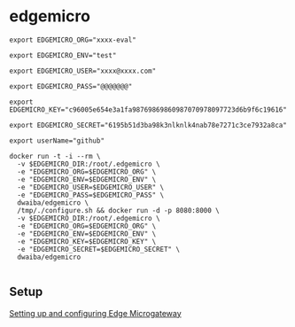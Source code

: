 # edgemicro
```
export EDGEMICRO_ORG="xxxx-eval"

export EDGEMICRO_ENV="test"

export EDGEMICRO_USER="xxxx@xxxx.com"

export EDGEMICRO_PASS="@@@@@@@"

export EDGEMICRO_KEY="c96005e654e3a1fa98769869860987070978097723d6b9f6c19616"

export EDGEMICRO_SECRET="6195b51d3ba98k3nlknlk4nab78e7271c3ce7932a8ca"

export userName="github"

docker run -t -i --rm \
  -v $EDGEMICRO_DIR:/root/.edgemicro \
  -e "EDGEMICRO_ORG=$EDGEMICRO_ORG" \
  -e "EDGEMICRO_ENV=$EDGEMICRO_ENV" \
  -e "EDGEMICRO_USER=$EDGEMICRO_USER" \
  -e "EDGEMICRO_PASS=$EDGEMICRO_PASS" \
  dwaiba/edgemicro \
  /tmp/./configure.sh && docker run -d -p 8080:8000 \
  -v $EDGEMICRO_DIR:/root/.edgemicro \
  -e "EDGEMICRO_ORG=$EDGEMICRO_ORG" \
  -e "EDGEMICRO_ENV=$EDGEMICRO_ENV" \
  -e "EDGEMICRO_KEY=$EDGEMICRO_KEY" \
  -e "EDGEMICRO_SECRET=$EDGEMICRO_SECRET" \
  dwaiba/edgemicro
  
```

## Setup
[Setting up and configuring Edge Microgateway](https://docs.apigee.com/api-platform/microgateway/2.5.x/setting-and-configuring-edge-microgateway#Cloud%20config)
